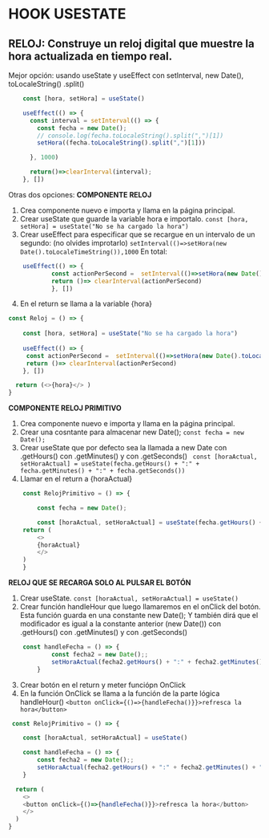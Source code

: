 # HOOK USESTATE
## RELOJ: Construye un reloj digital que muestre la hora actualizada en tiempo real.
Mejor opción: usando useState y useEffect con setInterval, new Date(), toLocaleString() .split()

```javascript
    const [hora, setHora] = useState()

    useEffect(() => {
      const interval = setInterval(() => {
        const fecha = new Date();
        // console.log(fecha.toLocaleString().split(",")[1])
        setHora((fecha.toLocaleString().split(",")[1]))

      }, 1000)

      return()=>clearInterval(interval);
    }, [])
```

Otras dos opciones:
**COMPONENTE RELOJ**

1. Crea componente nuevo e importa y llama en la página principal.
2. Crear useState que guarde la variable hora e importalo.
``const [hora, setHora] = useState("No se ha cargado la hora")``
3. Crear useEffect para especificar que se recargue en un intervalo de un segundo: (no olvides improtarlo)
``setInterval(()=>setHora(new Date().toLocaleTimeString()),1000``
En total:
```javascript
    useEffect(() => {
            const actionPerSecond =  setInterval(()=>setHora(new Date().toLocaleTimeString()),1000)
            return ()=> clearInterval(actionPerSecond)
            }, [])
```
4. En el return se llama a la variable {hora}

```javascript
const Reloj = () => {
    
    const [hora, setHora] = useState("No se ha cargado la hora")
    
    useEffect(() => {
     const actionPerSecond =  setInterval(()=>setHora(new Date().toLocaleTimeString()),1000)
     return ()=> clearInterval(actionPerSecond)
    }, [])

  return (<>{hora}</> )
}
```


**COMPONENTE RELOJ PRIMITIVO**

1. Crea componente nuevo e importa y llama en la página principal.
2. Crear una cosntante para almacenar new Date();
``const fecha = new Date();``
3. Crear useState que por defecto sea la llamada a new Date con .getHours() con .getMinutes() y con .getSeconds()
`` const [horaActual, setHoraActual] = useState(fecha.getHours() + ":" + fecha.getMinutes() + ":" + fecha.getSeconds())``
4. Llamar en el return a {horaActual}

```javascript
    const RelojPrimitivo = () => {

        const fecha = new Date();

        const [horaActual, setHoraActual] = useState(fecha.getHours() + ":" + fecha.getMinutes() + ":" + fecha.getSeconds())
    return ( 
        <>
        {horaActual}
        </>
    )
    }
```
   

**RELOJ QUE SE RECARGA SOLO AL PULSAR EL BOTÓN**
1. Crear useState.
``const [horaActual, setHoraActual] = useState()``
2. Crear función handleHour que luego llamaremos en el onClick del botón. Esta función guarda en una constante new Date();
Y también dirá que el modificador es igual a la constante anterior (new Date()) con .getHours() con .getMinutes() y con .getSeconds()
```javascript
    const handleFecha = () => {
            const fecha2 = new Date();;
            setHoraActual(fecha2.getHours() + ":" + fecha2.getMinutes() + ":" + fecha2.getSeconds())
        }
```
3. Crear botón en el return y meter funciópn OnClick
4. En la función OnClick se llama a la función de la parte lógica handleHour()
``<button onClick={()=>{handleFecha()}}>refresca la hora</button>``

```javascript
 const RelojPrimitivo = () => {

    const [horaActual, setHoraActual] = useState()

    const handleFecha = () => {
        const fecha2 = new Date();;
        setHoraActual(fecha2.getHours() + ":" + fecha2.getMinutes() + ":" + fecha2.getSeconds())
    }

  return ( 
    <>
    <button onClick={()=>{handleFecha()}}>refresca la hora</button>
    </>
  )
}

```
